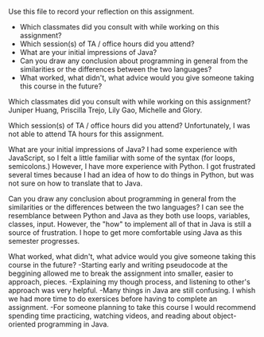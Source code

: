 Use this file to record your reflection on this assignment.

- Which classmates did you consult with while working on this assignment?
- Which session(s) of TA / office hours did you attend?
- What are your initial impressions of Java? 
- Can you draw any conclusion about programming in general from the similarities or the differences between the two languages? 
- What worked, what didn't, what advice would you give someone taking this course in the future?


Which classmates did you consult with while working on this assignment?
Juniper Huang, Priscilla Trejo, Lily Gao, Michelle and Glory.

Which session(s) of TA / office hours did you attend?
Unfortunately, I was not able to attend TA hours for this assignment.

 What are your initial impressions of Java? 
 I had some experience with JavaScript, so I felt a little familiar with some of the syntax (for loops, semicolons.) However, I have more experience with Python. I got frustrated several times because I had an idea of how to do things in Python, but was not sure on how to translate that to Java. 

 Can you draw any conclusion about programming in general from the similarities or the differences between the two languages? 
 I can see the resemblance between Python and Java as they both use loops, variables, classes, input. However, the "how" to implement all of that in Java is still a source of frustration. I hope to get more comfortable using Java as this semester progresses.

 What worked, what didn't, what advice would you give someone taking this course in the future?
 -Starting early and writing pseudocode at the beggining allowed me to break the assignment into smaller, easier to approach, pieces. 
 -Explaining my though process, and listening to other's approach was very helpful. 
 -Many things in Java are still confusing. I whish we had more time to do exersices before having to complete an assignment.
 -For someone planning to take this course I would recommend spending time practicing, watching videos, and reading about object-oriented programming in Java. 
